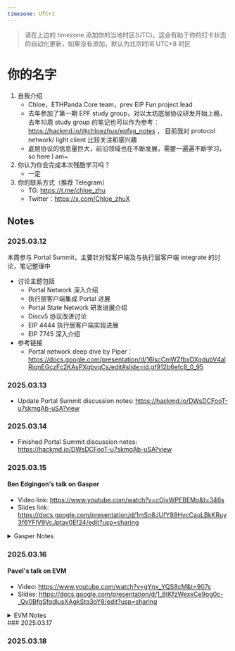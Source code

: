 ```yaml
---
timezone: UTC+1
---
```


> 请在上边的 timezone 添加你的当地时区(UTC)，这会有助于你的打卡状态的自动化更新，如果没有添加，默认为北京时间 UTC+8 时区


# 你的名字

1. 自我介绍
    - Chloe，ETHPanda Core team，prev EIP Fun project lead
    - 去年参加了第一期 EPF study group，对以太坊底层协议研发开始上瘾，去年10周 study group 的笔记也可以作为参考：https://hackmd.io/@chloezhux/epfsg_notes ， 目前我对 protocol network/ light client 比较关注和感兴趣
    - 底层协议的信息量巨大，前沿领域也在不断发展，需要一遍遍不断学习，so here I am~
2. 你认为你会完成本次残酷学习吗？
    - 一定
3. 你的联系方式（推荐 Telegram）
    - TG: https://t.me/chloe_zhu
    - Twitter：https://x.com/Chloe_zhuX

## Notes

<!-- Content_START -->

### 2025.03.12

本周参与 Portal Summit，主要针对轻客户端及与执行层客户端 integrate 的讨论，笔记整理中
- 讨论主题包括
   - Portal Network 深入介绍
   - 执行层客户端集成 Portal 进展
   - Portal State Network 研发进展介绍
   - Discv5 协议改进讨论
   - EIP 4444 执行层客户端实现进展
   - EIP 7745 深入介绍
- 参考链接
    - Portal network deep dive by Piper：https://docs.google.com/presentation/d/16lscCmWZfbxDXgdubV4alRjqnEGczFc2KAsPXgbvqCs/edit#slide=id.gf912b6efc8_0_95

### 2025.03.13
- Update Portal Summit discussion notes: https://hackmd.io/DWsDCFooT-u7skmgAb-uSA?view

### 2025.03.14
- Finished Portal Summit discussion notes: https://hackmd.io/DWsDCFooT-u7skmgAb-uSA?view

### 2025.03.15
#### Ben Edgingon's talk on Gasper
- Video link: https://www.youtube.com/watch?v=cOivWPEBEMo&t=346s
- Slides link: https://docs.google.com/presentation/d/1mSn8JUfY88HvcCauLBkKRuy3f6YFlV9VcJptav0Ef24/edit?usp=sharing
<details>
<summary>Gasper Notes</summary>
    
    - Recap 
        - The problem
            - Ethereum prioritize liveness over safety, which means it can be forkful
        - Solution: the fork choice rule
            - Converge the block tree to blockchain
        - Historical issues with Ethereum PoS fork choice: 11:03
            - Recent holesky pectra upgrade struggle
        - Specs
            - class AttestationData: https://github.com/ethereum/annotated-spec/blob/master/phase0/beacon-chain.md#attestationdata
                - LMD GHOST vote: for the block
                    - depend on attestations received via gossip
                    - need real-time decision
                    - https://github.com/ethereum/annotated-spec/blob/master/phase0/fork-choice.md
                - FFG vote: for the 2 checkpoints
                    - depend on attestion in blocks
                    - part of block and epoch processing
                    - https://github.com/ethereum/annotated-spec/blob/master/phase0/beacon-chain.md
            - class Store: https://github.com/ethereum/annotated-spec/blob/master/phase0/fork-choice.md
                - each node's view of the network
        - Events
          - LMD GHOST fork choice is event driven
          - handlers
              - on_tick()
              - on_block()
              - on_attestation()
              - on_attester_slashing()
          - always ready to output a best head block via a call to get_head()
    - LMD GHOST
        - latest message driven
            - rely only on attestation
            - validators attest to what they believe to be the best head in the current slot
            - only the most recent attestation from each validtor counts
        - GHOST
            - greedy heaviest-observed sub-tree algo
        - Key points
            - timescale: 12s slot-based
            - goal:
                - used by the block proposer to decide on which branch to build its block
                - used by attesters to choose which branch to attest to
            - heuristic: which branch is least likely to be orphaned in future?
            - based on
                - weighting the votes received in attestations
                - a max of only 3.125% of the votes are fresh
            - properties
                - liveness: always output a viable head block on which to build
                - safety: no useful guarantees
        - Ignore undesirable blocks
            - most in on_block()
        - Proposer boost
            - balancing attack in 2020
            - solution: proposer boost
                - extra weight in get_weight() within the 4s at the start
                - get_proposer_score()
                - can also fork out late blocks
        - Slashing mechanism
    - Casper FFG
        - timescale: epoch-based 32 slots (6.4 min)
        - goal: confer finality on the chain
        - heuristic: 2-phase commit based on agreement among validators having at least 2/3 of the state
        - based on: weight the source adn target votes received in attestation contained in blocks
        - properties
            - plausible liveness: cannot get into a stuck state
            - accountable safety: finalize conflicting checkpoints comes at enormous cost
        - checkpoints
            - rely on seeing votes from the whole validator set
            - accounting done at each epoch end transition
            - checkpoint: the block at the first slot of the epoch
        - 2-phase commit: justification
        - Casper commandment: no double vote, no surround vote
        - Slashing in Casper FFG
            - deliver economic finality
    - Gasper: the combination
        - Apply casper ffg's fork choice: follow the chain containing the justified checkpoint of the greatest height
        - Issues
            - block tree filtering: resolve potential finalisation deadlock issue
            - unrealised justification and finalization
    - Single slot finality
    
</details>

### 2025.03.16
#### Pavel's talk on EVM
- Video: https://www.youtube.com/watch?v=gYnx_YQS8cM&t=907s
- Slides: https://docs.google.com/presentation/d/1_6tKfzWexxCe9og0c-_Qv0BfgSfqdlusXAgkStq3oY8/edit?usp=sharing
<details>
<summary>EVM Notes</summary>

- Ethereum state transition
    - Tx and State
    - State and Accounts
        - State = collection of accounts
        - address => account
        - Account
            - balance (eth account): 256-bit nbr
            - nounce: 64-bit nbr
            - code: bytes
            - storage (key-value): 32-byte, 32-byte
        - Commitments
    - Accounts duality
        - EOA (people account): balance, nonce
        - Contracts (passive code): balance, code, storage, nonce
- What's VM
    - system VM vs process VM
        - system VM: not relevant
        - process/ app VM: managed runtime env
            - eg. JVM, .NET, webassembly
        - classic programming lang
            - lang, compiler, different hw/ OS architecture
        - managed programming lang
            - add VM btw compiler and different hw/ OS architecture
    - stack-based vs register-based VM
        - stack-based
            - infinite stack
            - short instructions: bytecode
            - eg. JVM, .NET, wasm, EVM
        - register-based
            - infinite registers
            - longer instruction
            - eg. Dalvik VM, Lua VM
- EVM
    - Features
        - bytecode
        - stack-based
        - big stack items
        - no validation
        - many memories
        - exotic instructions
    - 256-bit values
    - EVM interpreter steps
        - fetch next instruction (if exists)
        - stack underflow
        - stack overflow
        - gas cost calculation + out-of-gas check
        - do actual work
    - EVM instructions overview
        - [evm.codes](https://www.evm.codes/)
- EVM unique features
    - Internal calls
        - What's internal call: an internal call refers to a function call made from one smart contract function to another within the same execution context. These calls do not create new transactions but occur within the same transaction that triggered the original contract execution
        - Instructions that invoke other contracts
            - Call
            - Delegatecall
            - StaticCall
        - Args
            - address
            - gas
            - value
            - input
        - Results
            - return data
            - remaining gas
    - EVM memories
        - stack: instruction operands
        - memory: main volatile memory
            - limited by gas 
        - calldata: input data
            - read only
        - returndata: output from sub-calls
            - read only
        - storage: persistent storage
    - Gas metering: 52:03
        - execution is limited by gas units
        - on all levels:
            - internal calls
            - tx：wallets usually est. the gas
            - block: gas limit discussion
        - instruction cost some gas
            - constant
            - complex formula: 
- EVM object format (EOF)
    - Why EOF?
    - What's the solution？
    - What's the benefit
        - control flow in EVM
</details>
### 2025.03.17


### 2025.03.18



<!-- Content_END -->
